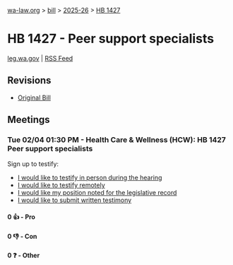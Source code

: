 [wa-law.org](/) > [bill](/bill/) > [2025-26](/bill/2025-26/) > [HB 1427](/bill/2025-26/hb/1427/)

# HB 1427 - Peer support specialists
[leg.wa.gov](https://app.leg.wa.gov/billsummary?BillNumber=1427&Year=2025&Initiative=false) | [RSS Feed](./rss.xml)

## Revisions
* [Original Bill](1/)

## Meetings
### Tue 02/04 01:30 PM - Health Care & Wellness (HCW): HB 1427 Peer support specialists
Sign up to testify:
* [I would like to testify in person during the hearing](https://app.leg.wa.gov/csi/Testifier/Add?chamber=House&mId=32620&aId=162463&caId=25433&tId=1)
* [I would like to testify remotely](https://app.leg.wa.gov/csi/Testifier/Add?chamber=House&mId=32620&aId=162463&caId=25433&tId=2)
* [I would like my position noted for the legislative record](https://app.leg.wa.gov/csi/Testifier/Add?chamber=House&mId=32620&aId=162463&caId=25433&tId=3)
* [I would like to submit written testimony](https://app.leg.wa.gov/csi/Testifier/Add?chamber=House&mId=32620&aId=162463&caId=25433&tId=4)

#### 0 👍 - Pro

#### 0 👎 - Con

#### 0 ❓ - Other
